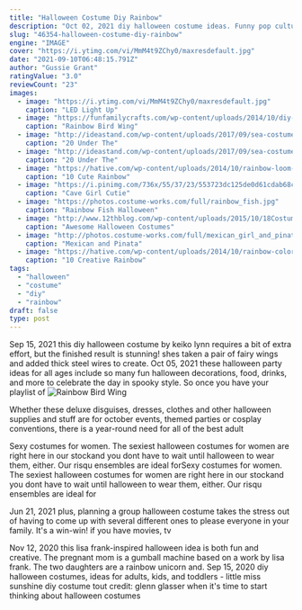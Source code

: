 ```yaml
---
title: "Halloween Costume Diy Rainbow"
description: "Oct 02, 2021 diy halloween costume ideas. Funny pop culture halloween costumes. Draw some inspiration from movies, tv shows, commercials, and more.  Beistle 60273 rainbow clown"
slug: "46354-halloween-costume-diy-rainbow"
engine: "IMAGE"
cover: "https://i.ytimg.com/vi/MmM4t9ZChy0/maxresdefault.jpg"
date: "2021-09-10T06:48:15.791Z"
author: "Gussie Grant"
ratingValue: "3.0"
reviewCount: "23"
images:
  - image: "https://i.ytimg.com/vi/MmM4t9ZChy0/maxresdefault.jpg"
    caption: "LED Light Up"
  - image: "https://funfamilycrafts.com/wp-content/uploads/2014/10/diy-rainbow-bird-wings.jpg"
    caption: "Rainbow Bird Wing"
  - image: "http://ideastand.com/wp-content/uploads/2017/09/sea-costume-diy/13-under-the-sea-costumes-costume-diy.jpg"
    caption: "20 Under The"
  - image: "http://ideastand.com/wp-content/uploads/2017/09/sea-costume-diy/23-under-the-sea-costumes-costume-diy.jpg"
    caption: "20 Under The"
  - image: "https://hative.com/wp-content/uploads/2014/10/rainbow-loom-panda-charm/6-cute-fun-loom-panda-charm.jpg"
    caption: "10 Cute Rainbow"
  - image: "https://i.pinimg.com/736x/55/37/23/553723dc125de0d61cdab68c94c6942e--halloween-costumes-for-kids-baby-costumes.jpg"
    caption: "Cave Girl Cutie"
  - image: "https://photos.costume-works.com/full/rainbow_fish.jpg"
    caption: "Rainbow Fish Halloween"
  - image: "http://www.12thblog.com/wp-content/uploads/2015/10/18Costumes-Little-Girls.jpg"
    caption: "Awesome Halloween Costumes"
  - image: "http://photos.costume-works.com/full/mexican_girl_and_pinata.jpg"
    caption: "Mexican and Pinata"
  - image: "https://hative.com/wp-content/uploads/2014/10/rainbow-colored-shoes/1-rainbow-colored-shoes.jpg"
    caption: "10 Creative Rainbow"
tags:
  - "halloween"
  - "costume"
  - "diy"
  - "rainbow"
draft: false
type: post
---
```


Sep 15, 2021 this diy halloween costume by keiko lynn requires a bit of extra effort, but the finished result is stunning! shes taken a pair of fairy wings and added thick steel wires to create. Oct 05, 2021 these halloween party ideas for all ages include so many fun halloween decorations, food, drinks, and more to celebrate the day in spooky style. So once you have your playlist of
![Rainbow Bird Wing](https://funfamilycrafts.com/wp-content/uploads/2014/10/diy-rainbow-bird-wings.jpg "Rainbow Bird Wing")

Whether these deluxe disguises, dresses, clothes and other halloween supplies and stuff are for october events, themed parties or cosplay conventions, there is a year-round need for all of the best adult
<!--inArticleAds-->

<!--galleryOne-->

Sexy costumes for women. The sexiest halloween costumes for women are right here in our stockand you dont have to wait until halloween to wear them, either. Our risqu ensembles are ideal forSexy costumes for women. The sexiest halloween costumes for women are right here in our stockand you dont have to wait until halloween to wear them, either. Our risqu ensembles are ideal for
<!--inArticleAds-->

<!--galleryTwo-->

Jun 21, 2021 plus, planning a group halloween costume takes the stress out of having to come up with several different ones to please everyone in your family. It's a win-win! if you have movies, tv
<!--galleryThree-->

Nov 12, 2020 this lisa frank-inspired halloween idea is both fun and creative. The pregnant mom is a gumball machine based on a work by lisa frank. The two daughters are a rainbow unicorn and. Sep 15, 2020 diy halloween costumes, ideas for adults, kids, and toddlers - little miss sunshine diy costume tout credit: glenn glasser when it's time to start thinking about halloween costumes
